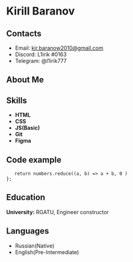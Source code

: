 # Kirill Baranov 
## Contacts 
* Email: kir.baranow2010@gmail.com 
* Discord: L1irik #0163 
* Telegram: @l1irik777
## About Me

## Skills
* **HTML**
* **CSS**
* **JS(Basic)**
* **Git**
* **Figma**

## Code example
```function sum (numbers) {
   return numbers.reduce((a, b) => a + b, 0 )
};
```

## Education
**University:** RGATU, Engineer constructor

## Languages
* Russian(Native)
* English(Pre-Intermediate)
